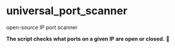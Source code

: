 # universal_port_scanner
open-source IP port scanner


**The script checks what ports on a given IP are open or closed.** 🗿

